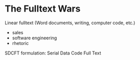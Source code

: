 # The Fulltext Wars

Linear fulltext (Word documents, writing, computer code, etc.)

- sales
- software engineering
- rhetoric

SDCFT formulation: Serial Data Code Full Text
